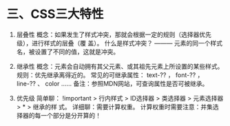 # 三、CSS三大特性
1. 层叠性 
概念：如果发生了样式冲突，那就会根据一定的规则（选择器优先级），进行样式的层叠（覆 盖）。 
    什么是样式冲突？ ——— 元素的同一个样式名，被设置了不同的值，这就是冲突。

2. 继承性 
概念：元素会自动拥有其父元素、或其祖先元素上所设置的某些样式。 
规则：优先继承离得近的。 
常见的可继承属性： text-?? ， font-?? ， line-?? 、 color ...... 
备注：参照MDN网站，可查询属性是否可被继承。 

3. 优先级 
简单聊： !important > 行内样式 > ID选择器 > 类选择器 > 元素选择器 > * > 继承的样 式。 
详细聊：需要计算权重。 
    计算权重时需要注意：并集选择器的每一个部分是分开算的！
